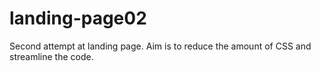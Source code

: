 # landing-page02

Second attempt at landing page. Aim is to reduce the amount of CSS and streamline the code.
